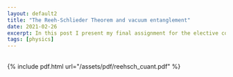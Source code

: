 ```yaml
---
layout: default2
title: "The Reeh-Schlieder Theorem and vacuum entanglement"
date: 2021-02-26
excerpt: In this post I present my final assignment for the elective course Seminar on Quantum Mechanics and Information Theory.
tags: [physics]
---
```


<br>
{% include pdf.html url="/assets/pdf/reehsch_cuant.pdf" 
  %}
<br>